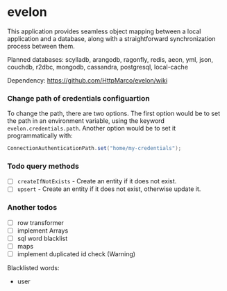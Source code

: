 # evelon

This application provides seamless object mapping between a local application and a database, along with a
straightforward synchronization process between them.

Planned databases:
scylladb, arangodb, ragonfly, redis, aeon, yml, json, couchdb, r2dbc, mongodb, cassandra, postgresql, local-cache

Dependency: https://github.com/HttpMarco/evelon/wiki


### Change path of credentials configuartion
To change the path, there are two options. The first option would be to set the path in an environment variable, using the keyword `evelon.credentials.path`. Another option would be to set it programmatically with:
```java
ConnectionAuthenticationPath.set("home/my-credentials");
```

### Todo query methods
- [ ] `createIfNotExists` - Create an entity if it does not exist.
- [ ] `upsert` - Create an entity if it does not exist, otherwise update it.

### Another todos
- [ ] row transformer
- [ ] implement Arrays
- [ ] sql word blacklist
- [ ] maps
- [ ] implement duplicated id check (Warning)

Blacklisted words:
- user
